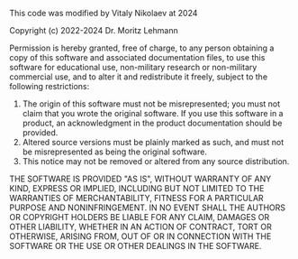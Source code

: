 This code was modified by Vitaly Nikolaev at 2024

Copyright (c) 2022-2024 Dr. Moritz Lehmann

Permission is hereby granted, free of charge, to any person obtaining a copy of this software and associated documentation files, to use this software for educational use, non-military research or non-military commercial use, and to alter it and redistribute it freely, subject to the following restrictions:

1. The origin of this software must not be misrepresented; you must not claim that you wrote the original software. If you use this software in a product, an acknowledgment in the product documentation should be provided.
2. Altered source versions must be plainly marked as such, and must not be misrepresented as being the original software.
3. This notice may not be removed or altered from any source distribution.

THE SOFTWARE IS PROVIDED "AS IS", WITHOUT WARRANTY OF ANY KIND, EXPRESS OR IMPLIED, INCLUDING BUT NOT LIMITED TO THE WARRANTIES OF MERCHANTABILITY, FITNESS FOR A PARTICULAR PURPOSE AND NONINFRINGEMENT. IN NO EVENT SHALL THE AUTHORS OR COPYRIGHT HOLDERS BE LIABLE FOR ANY CLAIM, DAMAGES OR OTHER LIABILITY, WHETHER IN AN ACTION OF CONTRACT, TORT OR OTHERWISE, ARISING FROM, OUT OF OR IN CONNECTION WITH THE SOFTWARE OR THE USE OR OTHER DEALINGS IN THE SOFTWARE.